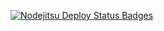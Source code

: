 [![Nodejitsu Deploy Status Badges](http://webhooks.jit.su/jvdamgaard/foetexmobweb.png)](https://webops.nodejitsu.com/apps/fmob)